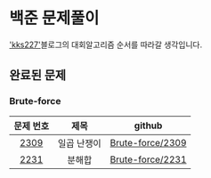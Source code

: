 # 백준 문제풀이
['kks227'](https://kks227.blog.me/220791837179)블로그의 대회알고리즘 순서를 따라갈 생각입니다.

## 완료된 문제

### Brute-force
|문제 번호|제목|github|
|:-------:|:--:|:----:|
|[2309](https://www.acmicpc.net/problem/2309)|일곱 난쟁이|[Brute-force/2309](https://github.com/DaeHwanGi/BAEKJOON_solution/tree/master/Brute-force/2309)|
|[2231](https://www.acmicpc.net/problem/2231)|분해합|[Brute-force/2231](https://github.com/DaeHwanGi/BAEKJOON_solution/tree/master/Brute-force/2231)|


